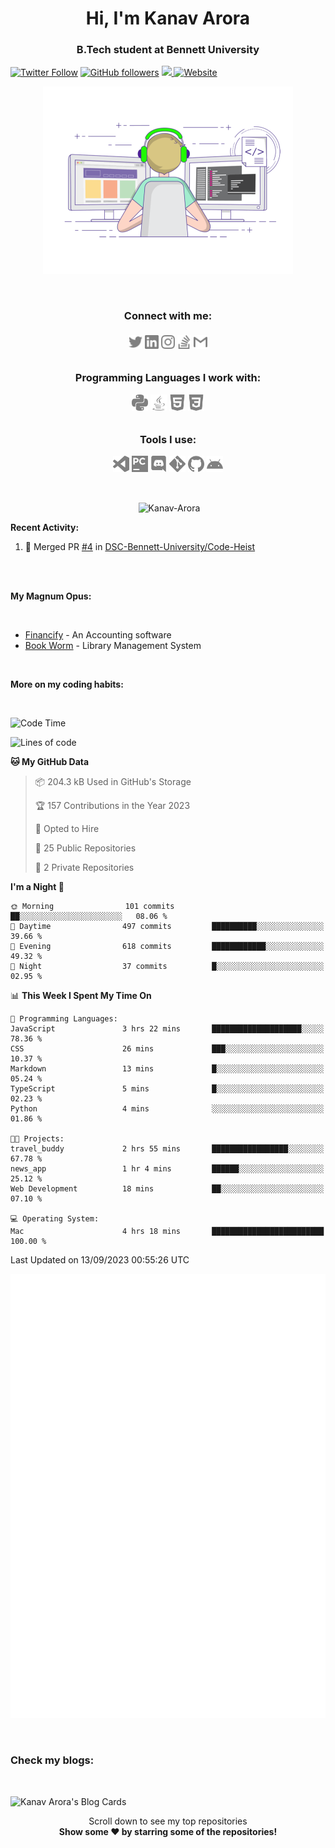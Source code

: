 <h1 align="center">Hi, I'm Kanav Arora</h1>
<h3 align="center">B.Tech student at Bennett University</h3>

[![Twitter Follow](https://img.shields.io/twitter/follow/Beardy_Weird?style=social)](https://twitter.com/Beardy_Weird)
[![GitHub followers](https://img.shields.io/github/followers/Kanav-Arora?label=Follow&style=social)](https://github.com/Kanav-Arora)
<a href = "https://kanavarora1515.medium.com" >
<img src ="https://img.shields.io/badge/Medium-12100E?style=for-the-badge&logo=medium&logoColor=white">
</a>
[![Website](https://img.shields.io/badge/Kanav-Arora--green?style=social&logo=google%20chrome)](https://kanav-arora.github.io)

<p align = "center"> <img  title="Kanav Arora" alt="Kanav Arora" width="400" src="./logos/animation.gif" /> </p>

<br>

<h3 align = "center">
<b>
Connect with me: </b><br>
<br>
<a href="https://twitter.com/Beardy_Weird"><img align="center" title="Twitter - Kanav Arora" alt="Twitter" width="22px" src="./logos/twitter.svg" /></a>
<a href="www.linkedin.com/in/kanavarora1505"><img align="center" title="LinkedIn - Kanav Arora" alt="LinkedIn" width="22px" src="./logos/linkedin.svg" /></a>
<a href="https://www.instagram.com/kanav_a/"><img align="center" title="Instagram - Kanav Arora" alt="Instagram" width="22px" src="./logos/instagram.svg" /></a>
<a href="https://meta.stackexchange.com/users/937580/kanav-arora"><img align="center" title="Stack Overflow - Kanav Arora" alt="Stack Overflow" width="22px" src="./logos/stackoverflow.svg" /></a>
<a href="mailto:kanavarora1515@gmail.com"><img align="center" title="Mail - Kanav Arora" alt="Mail" width="22px" src="./logos/gmail.svg" /></a>

<br>
<br>
  
Programming Languages I work with: <br>

<img align="center" title="Python" alt="python" width="26px" src="./logos/python.svg" />
<img align="center" title="Java" alt="Java" width="26px" src="./logos/java.svg" />
<!-- <img align="left" title="Git" alt="Git" width="26px" src="./logos/git.svg" /> -->
<img align="center" title="HTML5" alt="HTML5" width="26px" src="./logos/html5.svg" />
<img align="center" title="CSS3" alt="CSS3" width="26px" src="./logos/css3.svg" />
  
<br>
<br>

Tools I use: <br>

<img align="center" title="Visual Studio Code" alt="Visual Studio Code" width="26px" src="./logos/visualstudiocode.svg" />
<img align="center" title="JetBrains PyCharm" alt="JetBrains PyCharm" width="26px" src="./logos/pycharm.svg" />
<img align="center" title="Discord" alt="Discord" width="26px" src="./logos/discord.svg" />
<img align="center" title="Git" alt="Git" width="26px" src="./logos/git.svg" />
<img align="center" title="GitHub" alt="GitHub" width="26px" src="./logos/github.svg" />
<img align="center" title="Android" alt="Android" width="26px" src="./logos/android.svg" />
</h3>

<br>

<p align = "center">&nbsp;<img align="center" src="https://github-readme-stats.vercel.app/api?username=Kanav-Arora&theme=dark&show_icons=true&locale=en" alt="Kanav-Arora" width="450" height="250" /></p>

**Recent Activity:**

<!--START_SECTION:activity-->
1. 🎉 Merged PR [#4](https://github.com/DSC-Bennett-University/Code-Heist/pull/4) in [DSC-Bennett-University/Code-Heist](https://github.com/DSC-Bennett-University/Code-Heist)
<!--END_SECTION:activity-->
<br>

<br>

**My Magnum Opus:**

<br>

- [Financify](https://github.com/Kanav-Arora/Financify) - An Accounting software
- [Book Worm](https://github.com/Kanav-Arora/Library-Management-System) - Library Management System

<br>


**More on my coding habits:**

<br>

<!--START_SECTION:waka-->
![Code Time](http://img.shields.io/badge/Code%20Time-494%20hrs%2033%20mins-blue)

![Lines of code](https://img.shields.io/badge/From%20Hello%20World%20I%27ve%20Written-810.8%20thousand%20lines%20of%20code-blue)

**🐱 My GitHub Data** 

> 📦 204.3 kB Used in GitHub's Storage 
 > 
> 🏆 157 Contributions in the Year 2023
 > 
> 💼 Opted to Hire
 > 
> 📜 25 Public Repositories 
 > 
> 🔑 2 Private Repositories 
 > 
**I'm a Night 🦉** 

```text
🌞 Morning                101 commits         ██░░░░░░░░░░░░░░░░░░░░░░░   08.06 % 
🌆 Daytime                497 commits         ██████████░░░░░░░░░░░░░░░   39.66 % 
🌃 Evening                618 commits         ████████████░░░░░░░░░░░░░   49.32 % 
🌙 Night                  37 commits          █░░░░░░░░░░░░░░░░░░░░░░░░   02.95 % 
```


📊 **This Week I Spent My Time On** 

```text
💬 Programming Languages: 
JavaScript               3 hrs 22 mins       ████████████████████░░░░░   78.36 % 
CSS                      26 mins             ███░░░░░░░░░░░░░░░░░░░░░░   10.37 % 
Markdown                 13 mins             █░░░░░░░░░░░░░░░░░░░░░░░░   05.24 % 
TypeScript               5 mins              █░░░░░░░░░░░░░░░░░░░░░░░░   02.23 % 
Python                   4 mins              ░░░░░░░░░░░░░░░░░░░░░░░░░   01.86 % 

🐱‍💻 Projects: 
travel_buddy             2 hrs 55 mins       █████████████████░░░░░░░░   67.78 % 
news_app                 1 hr 4 mins         ██████░░░░░░░░░░░░░░░░░░░   25.12 % 
Web Development          18 mins             ██░░░░░░░░░░░░░░░░░░░░░░░   07.10 % 

💻 Operating System: 
Mac                      4 hrs 18 mins       █████████████████████████   100.00 % 
```


 Last Updated on 13/09/2023 00:55:26 UTC
<!--END_SECTION:waka-->


<!-- If you're using "main" as default branch -->
![Metrics](https://github.com/Kanav-Arora/Kanav-Arora/blob/main/github-metrics.svg)

<br>

### Check my blogs:

<br>

![Kanav Arora's Blog Cards](https://github-cards-external-blogs.souravdey777.vercel.app/getMediumBlogs?username=kanavarora1515&type=horizontal)

<p align="center">
    Scroll down to see my top repositories
    <br>
    <b>
      Show some ❤️ by starring some of the repositories!
    </b>
</p>
